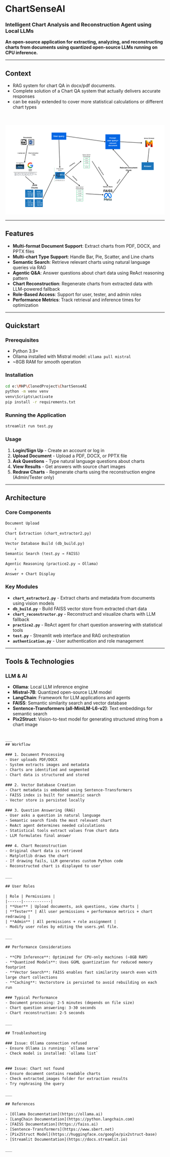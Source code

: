 # ChartSenseAI

### Intelligent Chart Analysis and Reconstruction Agent using Local LLMs

**An open-source application for extracting, analyzing, and reconstructing charts from documents using quantized open-source LLMs running on CPU inference.**

---

## Context

- RAG system for chart QA in docx/pdf documents.
- Complete solution of a Chart QA system that actually delivers accurate responses
- can be easily extended to cover more statistical calculations or different chart types

<br><br>
![Architecture Diagram](assets/diagram_flow.png)

---

## Features

- **Multi-format Document Support**: Extract charts from PDF, DOCX, and PPTX files
- **Multi-chart Type Support**: Handle Bar, Pie, Scatter, and Line charts
- **Semantic Search**: Retrieve relevant charts using natural language queries via RAG
- **Agentic Q&A**: Answer questions about chart data using ReAct reasoning pattern
- **Chart Reconstruction**: Regenerate charts from extracted data with LLM-powered fallback
- **Role-Based Access**: Support for user, tester, and admin roles
- **Performance Metrics**: Track retrieval and inference times for optimization

---

## Quickstart

### Prerequisites

- Python 3.9+
- Ollama installed with Mistral model: `ollama pull mistral`
- ~8GB RAM for smooth operation

### Installation

```bash
cd e:\MHP\ClonedProject\ChartSenseAI
python -m venv venv
venv\Scripts\activate
pip install -r requirements.txt
```

### Running the Application

```bash
streamlit run test.py
```

### Usage

1. **Login/Sign Up** - Create an account or log in
2. **Upload Document** - Upload a PDF, DOCX, or PPTX file
3. **Ask Questions** - Type natural language questions about charts
4. **View Results** - Get answers with source chart images
5. **Redraw Charts** - Regenerate charts using the reconstruction engine (Admin/Tester only)

---

## Architecture

### Core Components

```
Document Upload
    ↓
Chart Extraction (chart_extractor2.py)
    ↓
Vector Database Build (db_build.py)
    ↓
Semantic Search (test.py → FAISS)
    ↓
Agentic Reasoning (practice2.py → Ollama)
    ↓
Answer + Chart Display
```

### Key Modules

- **`chart_extractor2.py`** - Extract charts and metadata from documents using vision models
- **`db_build.py`** - Build FAISS vector store from extracted chart data
- **`chart_reconstructor.py`** - Reconstruct and visualize charts with LLM fallback
- **`practice2.py`** - ReAct agent for chart question answering with statistical tools
- **`test.py`** - Streamlit web interface and RAG orchestration
- **`authentication.py`** - User authentication and role management

---

## Tools & Technologies

### LLM & AI

- **Ollama**: Local LLM inference engine
- **Mistral-7B**: Quantized open-source LLM model
- **LangChain**: Framework for LLM applications and agents
- **FAISS**: Semantic similarity search and vector database
- **Sentence-Transformers (all-MiniLM-L6-v2)**: Text embeddings for semantic search
- **Pix2Struct**: Vision-to-text model for generating structured string from a chart image

```

___
## Workflow

### 1. Document Processing
- User uploads PDF/DOCX
- System extracts images and metadata
- Charts are identified and segmented
- Chart data is structured and stored

### 2. Vector Database Creation
- Chart metadata is embedded using Sentence-Transformers
- FAISS index is built for semantic search
- Vector store is persisted locally

### 3. Question Answering (RAG)
- User asks a question in natural language
- Semantic search finds the most relevant chart
- ReAct agent determines needed calculations
- Statistical tools extract values from chart data
- LLM formulates final answer

### 4. Chart Reconstruction
- Original chart data is retrieved
- Matplotlib draws the chart
- If drawing fails, LLM generates custom Python code
- Reconstructed chart is displayed to user

___

## User Roles

| Role | Permissions |
|------|------------|
| **User** | Upload documents, ask questions, view charts |
| **Tester** | All user permissions + performance metrics + chart redrawing |
| **Admin** | All permissions + role assignment |
- Modify user roles by editing the users.yml file.

___

## Performance Considerations

- **CPU Inference**: Optimized for CPU-only machines (~8GB RAM)
- **Quantized Models**: Uses GGML quantization for reduced memory footprint
- **Vector Search**: FAISS enables fast similarity search even with large chart collections
- **Caching**: Vectorstore is persisted to avoid rebuilding on each run

### Typical Performance
- Document processing: 2-5 minutes (depends on file size)
- Chart question answering: 3-30 seconds
- Chart reconstruction: 2-5 seconds

___

## Troubleshooting

### Issue: Ollama connection refused
- Ensure Ollama is running: `ollama serve`
- Check model is installed: `ollama list`


### Issue: Chart not found
- Ensure document contains readable charts
- Check extracted_images folder for extraction results
- Try rephrasing the query

___

## References

- [Ollama Documentation](https://ollama.ai)
- [LangChain Documentation](https://python.langchain.com)
- [FAISS Documentation](https://faiss.ai)
- [Sentence-Transformers](https://www.sbert.net)
- [Pix2Struct Model](https://huggingface.co/google/pix2struct-base)
- [Streamlit Documentation](https://docs.streamlit.io)

___
```
